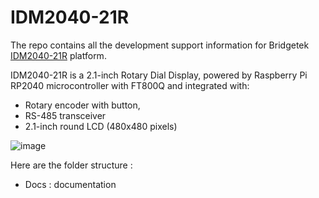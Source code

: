 # IDM2040-21R
The repo contains all the development support information for Bridgetek [IDM2040-21R](https://brtchip.com/product/idm2040-21r/) platform. 

IDM2040-21R is a 2.1-inch Rotary Dial Display, powered by Raspberry Pi RP2040 microcontroller with FT800Q and integrated with:
*  Rotary encoder with button,
*  RS-485 transceiver
*  2.1-inch round LCD (480x480 pixels)

![image](https://github.com/user-attachments/assets/391b89d9-04fe-4f70-b373-edf168cdbcd8)

Here are the folder structure :  

* Docs : documentation  
